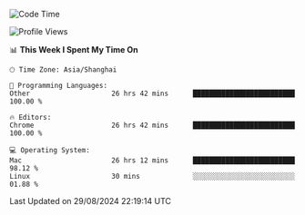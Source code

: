 <!--START_SECTION:waka-->
![Code Time](http://img.shields.io/badge/Code%20Time-2%2C694%20hrs%2056%20mins-blue)

![Profile Views](http://img.shields.io/badge/Profile%20Views-0-blue)

📊 **This Week I Spent My Time On** 

```text
🕑︎ Time Zone: Asia/Shanghai

💬 Programming Languages: 
Other                    26 hrs 42 mins      █████████████████████████   100.00 % 

🔥 Editors: 
Chrome                   26 hrs 42 mins      █████████████████████████   100.00 % 

💻 Operating System: 
Mac                      26 hrs 12 mins      █████████████████████████   98.12 % 
Linux                    30 mins             ░░░░░░░░░░░░░░░░░░░░░░░░░   01.88 % 
```


 Last Updated on 29/08/2024 22:19:14 UTC
<!--END_SECTION:waka-->